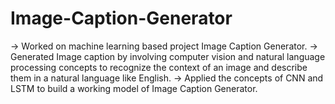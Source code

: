 # Image-Caption-Generator
-> Worked on machine learning based project Image Caption Generator.
-> Generated Image caption by involving computer vision and natural language processing concepts to recognize the context of an image and describe them in a natural language like English.
-> Applied the concepts of CNN and LSTM to build a working model of Image Caption Generator.
